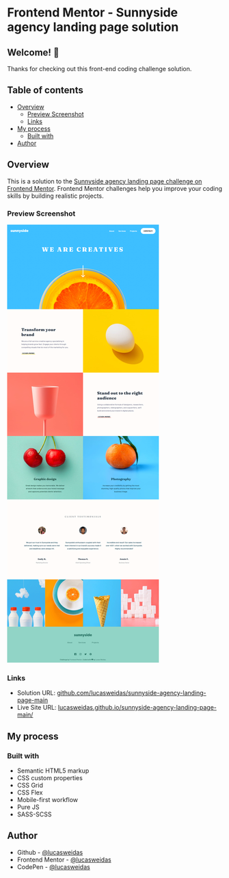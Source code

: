 # Frontend Mentor - Sunnyside agency landing page solution

## Welcome! 👋

Thanks for checking out this front-end coding challenge solution.

## Table of contents

- [Overview](#overview)
  - [Preview Screenshot](#preview-screenshot)
  - [Links](#links)
- [My process](#my-process)
  - [Built with](#built-with)
- [Author](#author)

## Overview

This is a solution to the [Sunnyside agency landing page challenge on Frontend Mentor](https://www.frontendmentor.io/challenges/sunnyside-agency-landing-page-7yVs3B6ef). Frontend Mentor challenges help you improve your coding skills by building realistic projects.

### Preview Screenshot

![Preview for the Sunnyside agency landing page](./preview/desktop-preview.png)

### Links

- Solution URL: [github.com/lucasweidas/sunnyside-agency-landing-page-main](https://github.com/lucasweidas/sunnyside-agency-landing-page-main)
- Live Site URL: [lucasweidas.github.io/sunnyside-agency-landing-page-main/](https://lucasweidas.github.io/sunnyside-agency-landing-page-main/)

## My process

### Built with

- Semantic HTML5 markup
- CSS custom properties
- CSS Grid
- CSS Flex
- Mobile-first workflow
- Pure JS
- SASS-SCSS

## Author

- Github - [@lucasweidas](https://github.com/LucasWeidas)
- Frontend Mentor - [@lucasweidas](https://www.frontendmentor.io/profile/lucasweidas)
- CodePen - [@lucasweidas](https://codepen.io/lucasweidas)
